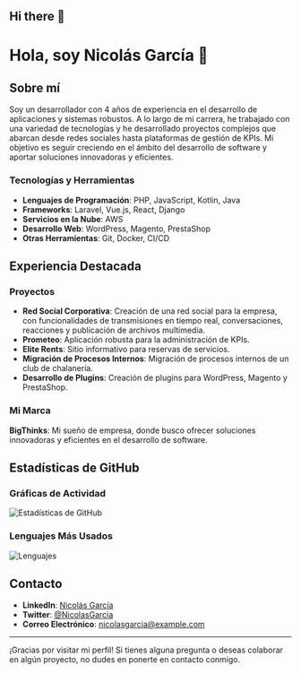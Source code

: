 ## Hi there 👋
# Hola, soy Nicolás García 👋

## Sobre mí

Soy un desarrollador con 4 años de experiencia en el desarrollo de aplicaciones y sistemas robustos. A lo largo de mi carrera, he trabajado con una variedad de tecnologías y he desarrollado proyectos complejos que abarcan desde redes sociales hasta plataformas de gestión de KPIs. Mi objetivo es seguir creciendo en el ámbito del desarrollo de software y aportar soluciones innovadoras y eficientes.

### Tecnologías y Herramientas

- **Lenguajes de Programación**: PHP, JavaScript, Kotlin, Java
- **Frameworks**: Laravel, Vue.js, React, Django
- **Servicios en la Nube**: AWS
- **Desarrollo Web**: WordPress, Magento, PrestaShop
- **Otras Herramientas**: Git, Docker, CI/CD

## Experiencia Destacada

### Proyectos

- **Red Social Corporativa**: Creación de una red social para la empresa, con funcionalidades de transmisiones en tiempo real, conversaciones, reacciones y publicación de archivos multimedia.
- **Prometeo**: Aplicación robusta para la administración de KPIs.
- **Elite Rents**: Sitio informativo para reservas de servicios.
- **Migración de Procesos Internos**: Migración de procesos internos de un club de chalanería.
- **Desarrollo de Plugins**: Creación de plugins para WordPress, Magento y PrestaShop.

### Mi Marca

**BigThinks**: Mi sueño de empresa, donde busco ofrecer soluciones innovadoras y eficientes en el desarrollo de software.

## Estadísticas de GitHub

### Gráficas de Actividad

![Estadísticas de GitHub](https://github-readme-stats.vercel.app/api?username=NicolasGarciaRamirez&show_icons=true&theme=dark)

### Lenguajes Más Usados

![Lenguajes](https://github-readme-stats.vercel.app/api/top-langs/?username=NicolasGarciaRamirez&layout=compact&theme=dark)

## Contacto

- **LinkedIn**: [Nicolás García](https://www.linkedin.com/in/nicolasgarcia)
- **Twitter**: [@NicolasGarcia](https://twitter.com/NicolasGarcia)
- **Correo Electrónico**: [nicolasgarcia@example.com](mailto:nicolasgarcia@example.com)

---

¡Gracias por visitar mi perfil! Si tienes alguna pregunta o deseas colaborar en algún proyecto, no dudes en ponerte en contacto conmigo.
